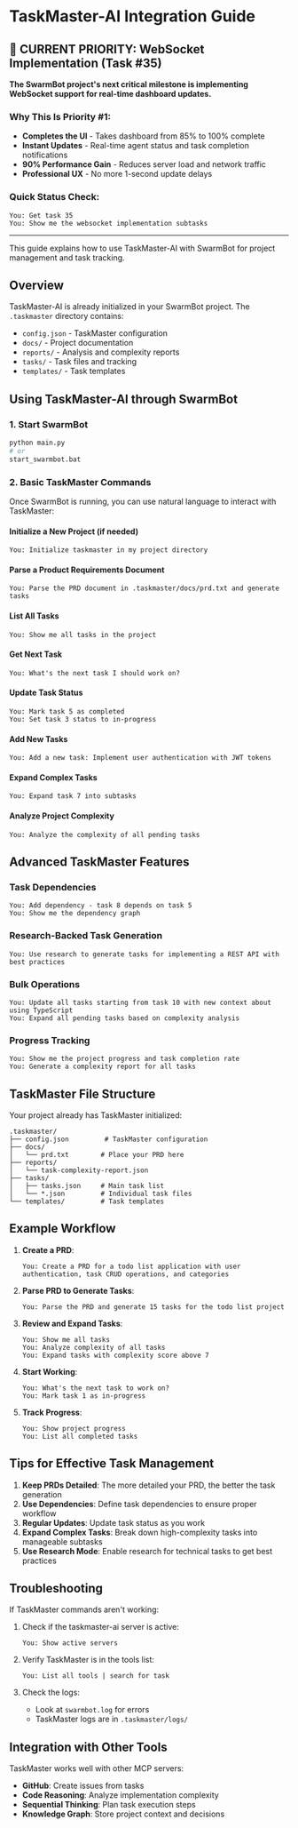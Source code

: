 # TaskMaster-AI Integration Guide

## 🎯 CURRENT PRIORITY: WebSocket Implementation (Task #35)

**The SwarmBot project's next critical milestone is implementing WebSocket support for real-time dashboard updates.**

### Why This Is Priority #1:
- **Completes the UI** - Takes dashboard from 85% to 100% complete
- **Instant Updates** - Real-time agent status and task completion notifications
- **90% Performance Gain** - Reduces server load and network traffic
- **Professional UX** - No more 1-second update delays

### Quick Status Check:
```
You: Get task 35
You: Show me the websocket implementation subtasks
```

---

This guide explains how to use TaskMaster-AI with SwarmBot for project management and task tracking.

## Overview

TaskMaster-AI is already initialized in your SwarmBot project. The `.taskmaster` directory contains:
- `config.json` - TaskMaster configuration
- `docs/` - Project documentation
- `reports/` - Analysis and complexity reports
- `tasks/` - Task files and tracking
- `templates/` - Task templates

## Using TaskMaster-AI through SwarmBot

### 1. Start SwarmBot
```bash
python main.py
# or
start_swarmbot.bat
```

### 2. Basic TaskMaster Commands

Once SwarmBot is running, you can use natural language to interact with TaskMaster:

#### Initialize a New Project (if needed)
```
You: Initialize taskmaster in my project directory
```

#### Parse a Product Requirements Document
```
You: Parse the PRD document in .taskmaster/docs/prd.txt and generate tasks
```

#### List All Tasks
```
You: Show me all tasks in the project
```

#### Get Next Task
```
You: What's the next task I should work on?
```

#### Update Task Status
```
You: Mark task 5 as completed
You: Set task 3 status to in-progress
```

#### Add New Tasks
```
You: Add a new task: Implement user authentication with JWT tokens
```

#### Expand Complex Tasks
```
You: Expand task 7 into subtasks
```

#### Analyze Project Complexity
```
You: Analyze the complexity of all pending tasks
```

## Advanced TaskMaster Features

### Task Dependencies
```
You: Add dependency - task 8 depends on task 5
You: Show me the dependency graph
```

### Research-Backed Task Generation
```
You: Use research to generate tasks for implementing a REST API with best practices
```

### Bulk Operations
```
You: Update all tasks starting from task 10 with new context about using TypeScript
You: Expand all pending tasks based on complexity analysis
```

### Progress Tracking
```
You: Show me the project progress and task completion rate
You: Generate a complexity report for all tasks
```

## TaskMaster File Structure

Your project already has TaskMaster initialized:

```
.taskmaster/
├── config.json         # TaskMaster configuration
├── docs/
│   └── prd.txt        # Place your PRD here
├── reports/
│   └── task-complexity-report.json
├── tasks/
│   ├── tasks.json     # Main task list
│   └── *.json         # Individual task files
└── templates/         # Task templates
```

## Example Workflow

1. **Create a PRD**:
   ```
   You: Create a PRD for a todo list application with user authentication, task CRUD operations, and categories
   ```

2. **Parse PRD to Generate Tasks**:
   ```
   You: Parse the PRD and generate 15 tasks for the todo list project
   ```

3. **Review and Expand Tasks**:
   ```
   You: Show me all tasks
   You: Analyze complexity of all tasks
   You: Expand tasks with complexity score above 7
   ```

4. **Start Working**:
   ```
   You: What's the next task to work on?
   You: Mark task 1 as in-progress
   ```

5. **Track Progress**:
   ```
   You: Show project progress
   You: List all completed tasks
   ```

## Tips for Effective Task Management

1. **Keep PRDs Detailed**: The more detailed your PRD, the better the task generation
2. **Use Dependencies**: Define task dependencies to ensure proper workflow
3. **Regular Updates**: Update task status as you work
4. **Expand Complex Tasks**: Break down high-complexity tasks into manageable subtasks
5. **Use Research Mode**: Enable research for technical tasks to get best practices

## Troubleshooting

If TaskMaster commands aren't working:

1. Check if the taskmaster-ai server is active:
   ```
   You: Show active servers
   ```

2. Verify TaskMaster is in the tools list:
   ```
   You: List all tools | search for task
   ```

3. Check the logs:
   - Look at `swarmbot.log` for errors
   - TaskMaster logs are in `.taskmaster/logs/`

## Integration with Other Tools

TaskMaster works well with other MCP servers:

- **GitHub**: Create issues from tasks
- **Code Reasoning**: Analyze implementation complexity
- **Sequential Thinking**: Plan task execution steps
- **Knowledge Graph**: Store project context and decisions
